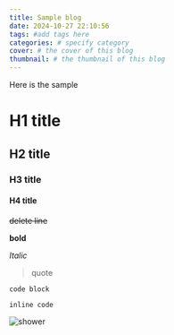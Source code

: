 ```yaml
---
title: Sample blog
date: 2024-10-27 22:10:56
tags: #add tags here
categories: # specify category
cover: # the cover of this blog
thumbnail: # the thumbnail of this blog
---
```


Here is the sample

# H1 title

## H2 title

### H3 title

#### H4 title

~~delete line~~

**bold**

*Italic*

> quote

```
code block
```

`inline code`

![shower](shower.jpg)
